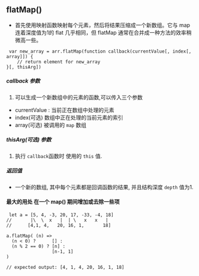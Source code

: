 ## flatMap()
- 首先使用映射函数映射每个元素，然后将结果压缩成一个新数组。它与 map 连着深度值为1的 flat 几乎相同，但 flatMap 通常在合并成一种方法的效率稍微高一些。
```
 var new_array = arr.flatMap(function callback(currentValue[, index[, array]]) {
    // return element for new_array
}[, thisArg])
```
##### callback 参数
1. 可以生成一个新数组中的元素的函数,可以传入三个参数
- currentValue : 当前正在数组中处理的元素
- index(可选) 数组中正在处理的当前元素的索引
- array(可选) 被调用的 ```map``` 数组

##### thisArg(可选) 参数
1. 执行 ``` callback ```函数时 使用的 ```this``` 值.

##### 返回值
- 一个新的数组, 其中每个元素都是回调函数的结果, 并且结构深度 ``` depth ``` 值为1.


#### 最大的用处 在一个 map() 期间增加或去除一些项
```
 let a = [5, 4, -3, 20, 17, -33, -4, 18]
//       |\  \  x   |  | \   x   x   |
//      [4,1, 4,   20, 16, 1,       18]

a.flatMap( (n) =>
  (n < 0) ?      [] :
  (n % 2 == 0) ? [n] :
                 [n-1, 1]
)

// expected output: [4, 1, 4, 20, 16, 1, 18]
```
